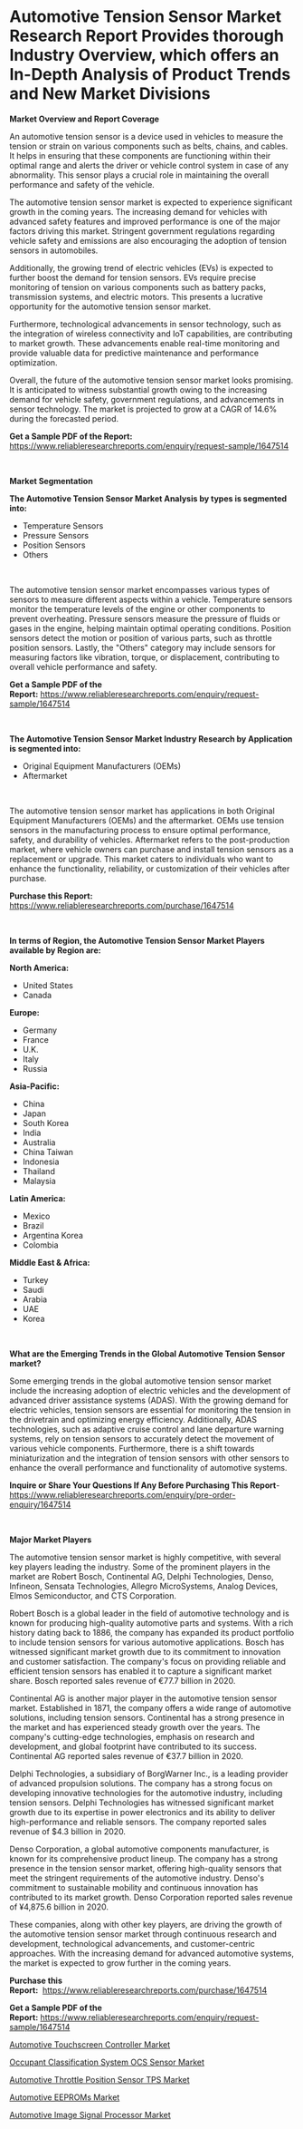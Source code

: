 <p><h1>Automotive Tension Sensor Market Research Report Provides thorough Industry Overview, which offers an In-Depth Analysis of Product Trends and New Market Divisions</h1></p><p><strong>Market Overview and Report Coverage</strong></p>
<p><p>An automotive tension sensor is a device used in vehicles to measure the tension or strain on various components such as belts, chains, and cables. It helps in ensuring that these components are functioning within their optimal range and alerts the driver or vehicle control system in case of any abnormality. This sensor plays a crucial role in maintaining the overall performance and safety of the vehicle.</p><p>The automotive tension sensor market is expected to experience significant growth in the coming years. The increasing demand for vehicles with advanced safety features and improved performance is one of the major factors driving this market. Stringent government regulations regarding vehicle safety and emissions are also encouraging the adoption of tension sensors in automobiles.</p><p>Additionally, the growing trend of electric vehicles (EVs) is expected to further boost the demand for tension sensors. EVs require precise monitoring of tension on various components such as battery packs, transmission systems, and electric motors. This presents a lucrative opportunity for the automotive tension sensor market.</p><p>Furthermore, technological advancements in sensor technology, such as the integration of wireless connectivity and IoT capabilities, are contributing to market growth. These advancements enable real-time monitoring and provide valuable data for predictive maintenance and performance optimization.</p><p>Overall, the future of the automotive tension sensor market looks promising. It is anticipated to witness substantial growth owing to the increasing demand for vehicle safety, government regulations, and advancements in sensor technology. The market is projected to grow at a CAGR of 14.6% during the forecasted period.</p></p>
<p><strong>Get a Sample PDF of the Report:</strong> <a href="https://www.reliableresearchreports.com/enquiry/request-sample/1647514">https://www.reliableresearchreports.com/enquiry/request-sample/1647514</a></p>
<p>&nbsp;</p>
<p><strong>Market Segmentation</strong></p>
<p><strong>The Automotive Tension Sensor Market Analysis by types is segmented into:</strong></p>
<p><ul><li>Temperature Sensors</li><li>Pressure Sensors</li><li>Position Sensors</li><li>Others</li></ul></p>
<p>&nbsp;</p>
<p><p>The automotive tension sensor market encompasses various types of sensors to measure different aspects within a vehicle. Temperature sensors monitor the temperature levels of the engine or other components to prevent overheating. Pressure sensors measure the pressure of fluids or gases in the engine, helping maintain optimal operating conditions. Position sensors detect the motion or position of various parts, such as throttle position sensors. Lastly, the "Others" category may include sensors for measuring factors like vibration, torque, or displacement, contributing to overall vehicle performance and safety.</p></p>
<p><strong>Get a Sample PDF of the Report:</strong>&nbsp;<a href="https://www.reliableresearchreports.com/enquiry/request-sample/1647514">https://www.reliableresearchreports.com/enquiry/request-sample/1647514</a></p>
<p>&nbsp;</p>
<p><strong>The Automotive Tension Sensor Market Industry Research by Application is segmented into:</strong></p>
<p><ul><li>Original Equipment Manufacturers (OEMs)</li><li>Aftermarket</li></ul></p>
<p>&nbsp;</p>
<p><p>The automotive tension sensor market has applications in both Original Equipment Manufacturers (OEMs) and the aftermarket. OEMs use tension sensors in the manufacturing process to ensure optimal performance, safety, and durability of vehicles. Aftermarket refers to the post-production market, where vehicle owners can purchase and install tension sensors as a replacement or upgrade. This market caters to individuals who want to enhance the functionality, reliability, or customization of their vehicles after purchase.</p></p>
<p><strong>Purchase this Report:</strong>&nbsp; <a href="https://www.reliableresearchreports.com/purchase/1647514">https://www.reliableresearchreports.com/purchase/1647514</a></p>
<p>&nbsp;</p>
<p><strong>In terms of Region, the Automotive Tension Sensor Market Players available by Region are:</strong></p>
<p>
    <p> <strong> North America: </strong>
        <ul>
            <li>United States</li>
            <li>Canada</li>
        </ul>
        </p> 
    <p> <strong> Europe: </strong>
        <ul>
            <li>Germany</li>
            <li>France</li>
            <li>U.K.</li>
            <li>Italy</li>
            <li>Russia</li>
        </ul>
        </p> 
    <p> <strong> Asia-Pacific: </strong>
        <ul>
            <li>China</li>
            <li>Japan</li>
            <li>South Korea</li>
            <li>India</li>
            <li>Australia</li>
            <li>China Taiwan</li>
            <li>Indonesia</li>
            <li>Thailand</li>
            <li>Malaysia</li>
        </ul>
        </p> 
    <p> <strong> Latin America: </strong>
        <ul>
            <li>Mexico</li>
            <li>Brazil</li>
            <li>Argentina Korea</li>
            <li>Colombia</li>
        </ul>
        </p> 
    <p> <strong> Middle East & Africa: </strong>
        <ul>
            <li>Turkey</li>
            <li>Saudi</li>
            <li>Arabia</li>
            <li>UAE</li>
            <li>Korea</li>
        </ul>
    </p>
    </p>
<p>&nbsp;</p>
<p><strong>What are the Emerging Trends in the Global Automotive Tension Sensor market?</strong></p>
<p><p>Some emerging trends in the global automotive tension sensor market include the increasing adoption of electric vehicles and the development of advanced driver assistance systems (ADAS). With the growing demand for electric vehicles, tension sensors are essential for monitoring the tension in the drivetrain and optimizing energy efficiency. Additionally, ADAS technologies, such as adaptive cruise control and lane departure warning systems, rely on tension sensors to accurately detect the movement of various vehicle components. Furthermore, there is a shift towards miniaturization and the integration of tension sensors with other sensors to enhance the overall performance and functionality of automotive systems.</p></p>
<p><strong>Inquire or Share Your Questions If Any Before Purchasing This Report</strong>- <a href="https://www.reliableresearchreports.com/enquiry/pre-order-enquiry/1647514">https://www.reliableresearchreports.com/enquiry/pre-order-enquiry/1647514</a></p>
<p>&nbsp;</p>
<p><strong>Major Market Players</strong></p>
<p><p>The automotive tension sensor market is highly competitive, with several key players leading the industry. Some of the prominent players in the market are Robert Bosch, Continental AG, Delphi Technologies, Denso, Infineon, Sensata Technologies, Allegro MicroSystems, Analog Devices, Elmos Semiconductor, and CTS Corporation.</p><p>Robert Bosch is a global leader in the field of automotive technology and is known for producing high-quality automotive parts and systems. With a rich history dating back to 1886, the company has expanded its product portfolio to include tension sensors for various automotive applications. Bosch has witnessed significant market growth due to its commitment to innovation and customer satisfaction. The company's focus on providing reliable and efficient tension sensors has enabled it to capture a significant market share. Bosch reported sales revenue of €77.7 billion in 2020.</p><p>Continental AG is another major player in the automotive tension sensor market. Established in 1871, the company offers a wide range of automotive solutions, including tension sensors. Continental has a strong presence in the market and has experienced steady growth over the years. The company's cutting-edge technologies, emphasis on research and development, and global footprint have contributed to its success. Continental AG reported sales revenue of €37.7 billion in 2020.</p><p>Delphi Technologies, a subsidiary of BorgWarner Inc., is a leading provider of advanced propulsion solutions. The company has a strong focus on developing innovative technologies for the automotive industry, including tension sensors. Delphi Technologies has witnessed significant market growth due to its expertise in power electronics and its ability to deliver high-performance and reliable sensors. The company reported sales revenue of $4.3 billion in 2020.</p><p>Denso Corporation, a global automotive components manufacturer, is known for its comprehensive product lineup. The company has a strong presence in the tension sensor market, offering high-quality sensors that meet the stringent requirements of the automotive industry. Denso's commitment to sustainable mobility and continuous innovation has contributed to its market growth. Denso Corporation reported sales revenue of ¥4,875.6 billion in 2020.</p><p>These companies, along with other key players, are driving the growth of the automotive tension sensor market through continuous research and development, technological advancements, and customer-centric approaches. With the increasing demand for advanced automotive systems, the market is expected to grow further in the coming years.</p></p>
<p><strong>Purchase this Report:</strong>&nbsp;&nbsp;<a href="https://www.reliableresearchreports.com/purchase/1647514">https://www.reliableresearchreports.com/purchase/1647514</a></p>
<p></p>
<p><strong>Get a Sample PDF of the Report:</strong>&nbsp;<a href="https://www.reliableresearchreports.com/enquiry/request-sample/1647514">https://www.reliableresearchreports.com/enquiry/request-sample/1647514</a></p>
<p><p><a href="https://medium.com/@frankpeters35/automotive-touchscreen-controller-market-analysis-its-cagr-market-segmentation-and-global-3d1f4cfc8fde">Automotive Touchscreen Controller Market</a></p><p><a href="https://medium.com/@royross51/occupant-classification-system-ocs-sensor-market-research-report-its-history-and-forecast-2023-to-4a030a1229d3">Occupant Classification System OCS Sensor Market</a></p><p><a href="https://medium.com/@henrywheeler53/automotive-throttle-position-sensor-tps-market-size-market-outlook-and-market-forecast-2023-to-3ebc6604d0a9">Automotive Throttle Position Sensor TPS Market</a></p><p><a href="https://medium.com/@josephweaver29/automotive-eeproms-market-insights-into-market-cagr-market-trends-and-growth-strategies-e435cc36e7ee">Automotive EEPROMs Market</a></p><p><a href="https://medium.com/@timothychapman46/automotive-image-signal-processor-market-analysis-its-cagr-market-segmentation-and-global-3089e2d65fdc">Automotive Image Signal Processor Market</a></p></p>